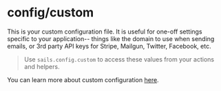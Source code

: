 # config/custom

This is your custom configuration file. It is useful for one-off settings specific to your application-- things like the domain to use when sending emails, or 3rd party API keys for Stripe, Mailgun, Twitter, Facebook, etc.

> Use `sails.config.custom` to access these values from your actions and helpers.

You can learn more about custom configuration [here](http://sailsjs.com/docs/concepts/configuration#?custom-configuration).


<docmeta name="displayName" value="custom.js">
